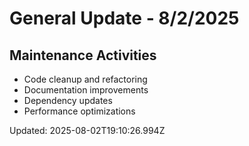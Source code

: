 # General Update - 8/2/2025

## Maintenance Activities

- Code cleanup and refactoring
- Documentation improvements
- Dependency updates
- Performance optimizations

Updated: 2025-08-02T19:10:26.994Z
